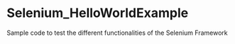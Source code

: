# Selenium_HelloWorldExample
Sample code to test the different functionalities of the Selenium Framework
